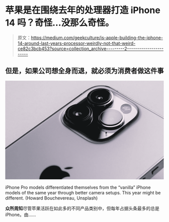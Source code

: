 # 苹果是在围绕去年的处理器打造 iPhone 14 吗？奇怪…没那么奇怪。

> 原文：<https://medium.com/geekculture/is-apple-building-the-iphone-14-around-last-years-processor-weirdly-not-that-weird-ce82c3bcb453?source=collection_archive---------2----------------------->

## 但是，如果公司想全身而退，就必须为消费者做这件事

![](img/286d80b0d3238c7262dec0da1161b601.png)

iPhone Pro models differentiated themselves from the “vanilla” iPhone models of the same year through better camera setups. This year might be different. (Howard Bouchevereau, Unsplash)

**众所周知**尽管苹果活跃在如此多的不同产品类别中，但每年占据头条最多的总是 iPhone。由……